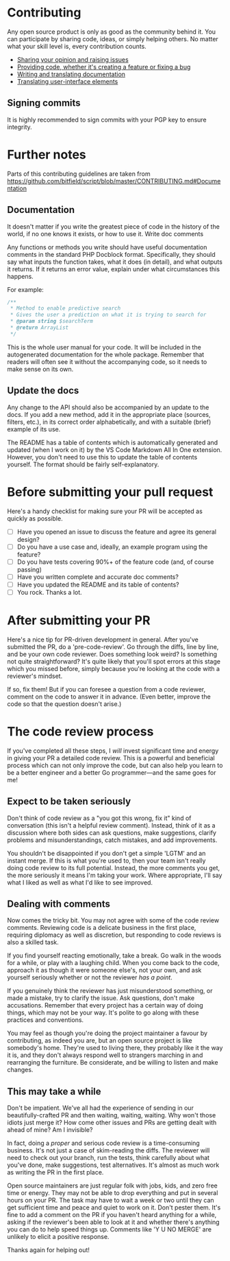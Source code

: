 # Contributing

Any open source product is only as good as the community behind it. You can participate by sharing code, ideas, or simply helping others. No matter what your skill level is, every contribution counts.

 * [Sharing your opinion and raising issues](http://docs.silverstripe.org/en/4.3/contributing/issues_and_bugs/)
 * [Providing code, whether it's creating a feature or fixing a bug](http://docs.silverstripe.org/en/4.3/contributing/code/)
 * [Writing and translating documentation](http://docs.silverstripe.org/en/4.3/contributing/translations/)
 * [Translating user-interface elements](http://docs.silverstripe.org/en/4.3/contributing/translation_process/)

## Signing commits

It is highly recommended to sign commits with your PGP key to ensure integrity.

# Further notes

Parts of this contributing guidelines are taken from https://github.com/bitfield/script/blob/master/CONTRIBUTING.md#Documentation

## Documentation

It doesn't matter if you write the greatest piece of code in the history of the world, if no one knows it exists, or how to use it.
Write doc comments

Any functions or methods you write should have useful documentation comments in the standard PHP Docblock format. Specifically, they should say what inputs the function takes, what it does (in detail), and what outputs it returns. If it returns an error value, explain under what circumstances this happens.

For example:
```php
/**
 * Method to enable predictive search
 * Gives the user a prediction on what it is trying to search for
 * @param string $searchTerm
 * @return ArrayList
 */
```
This is the whole user manual for your code. It will be included in the autogenerated documentation for the whole package. Remember that readers will often see it without the accompanying code, so it needs to make sense on its own.

## Update the docs

Any change to the API should also be accompanied by an update to the docs. If you add a new method, add it in the appropriate place (sources, filters, etc.), in its correct order alphabetically, and with a suitable (brief) example of its use.

The README has a table of contents which is automatically generated and updated (when I work on it) by the VS Code Markdown All In One extension. However, you don't need to use this to update the table of contents yourself. The format should be fairly self-explanatory.

# Before submitting your pull request

Here's a handy checklist for making sure your PR will be accepted as quickly as possible.

 - [ ] Have you opened an issue to discuss the feature and agree its general design?
 - [ ] Do you have a use case and, ideally, an example program using the feature?
 - [ ] Do you have tests covering 90%+ of the feature code (and, of course passing)
 - [ ] Have you written complete and accurate doc comments?
 - [ ] Have you updated the README and its table of contents?
 - [ ] You rock. Thanks a lot.

# After submitting your PR

Here's a nice tip for PR-driven development in general. After you've submitted the PR, do a 'pre-code-review'. Go through the diffs, line by line, and be your own code reviewer. Does something look weird? Is something not quite straightforward? It's quite likely that you'll spot errors at this stage which you missed before, simply because you're looking at the code with a reviewer's mindset.

If so, fix them! But if you can foresee a question from a code reviewer, comment on the code to answer it in advance. (Even better, improve the code so that the question doesn't arise.)

# The code review process

If you've completed all these steps, I _will_ invest significant time and energy in giving your PR a detailed code review. This is a powerful and beneficial process which can not only improve the code, but can also help you learn to be a better engineer and a better Go programmer—and the same goes for me!

## Expect to be taken seriously

Don't think of code review as a "you got this wrong, fix it" kind of conversation (this isn't a helpful review comment). Instead, think of it as a discussion where both sides can ask questions, make suggestions, clarify problems and misunderstandings, catch mistakes, and add improvements.

You shouldn't be disappointed if you don't get a simple 'LGTM' and an instant merge. If this is what you're used to, then your team isn't really doing code review to its full potential. Instead, the more comments you get, the more seriously it means I'm taking your work. Where appropriate, I'll say what I liked as well as what I'd like to see improved.

## Dealing with comments

Now comes the tricky bit. You may not agree with some of the code review comments. Reviewing code is a delicate business in the first place, requiring diplomacy as well as discretion, but responding to code reviews is also a skilled task.

If you find yourself reacting emotionally, take a break. Go walk in the woods for a while, or play with a laughing child. When you come back to the code, approach it as though it were someone else's, not your own, and ask yourself seriously whether or not the reviewer _has a point_.

If you genuinely think the reviewer has just misunderstood something, or made a mistake, try to clarify the issue. Ask questions, don't make accusations. Remember that every project has a certain way of doing things, which may not be your way. It's polite to go along with these practices and conventions.

You may feel as though you're doing the project maintainer a favour by contributing, as indeed you are, but an open source project is like somebody's home. They're used to living there, they probably like it the way it is, and they don't always respond well to strangers marching in and rearranging the furniture. Be considerate, and be willing to listen and make changes.

## This may take a while

Don't be impatient. We've all had the experience of sending in our beautifully-crafted PR and then waiting, waiting, waiting. Why won't those idiots just merge it? How come other issues and PRs are getting dealt with ahead of mine? Am I invisible?

In fact, doing a _proper_ and serious code review is a time-consuming business. It's not just a case of skim-reading the diffs. The reviewer will need to check out your branch, run the tests, think carefully about what you've done, make suggestions, test alternatives. It's almost as much work as writing the PR in the first place.

Open source maintainers are just regular folk with jobs, kids, and zero free time or energy. They may not be able to drop everything and put in several hours on your PR. The task may have to wait a week or two until they can get sufficient time and peace and quiet to work on it. Don't pester them. It's fine to add a comment on the PR if you haven't heard anything for a while, asking if the reviewer's been able to look at it and whether there's anything you can do to help speed things up. Comments like 'Y U NO MERGE' are unlikely to elicit a positive response.

Thanks again for helping out!
